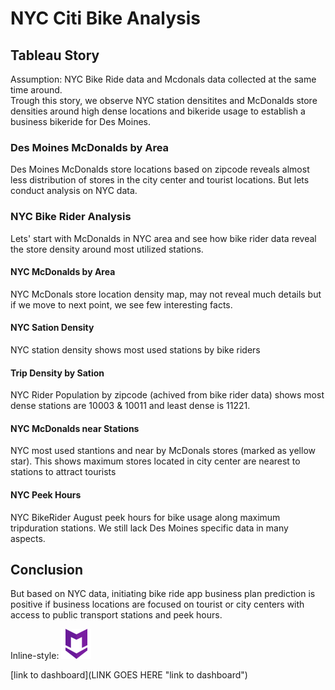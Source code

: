 # NYC Citi Bike Analysis
## Tableau Story 

Assumption: NYC Bike Ride data and Mcdonals data collected at the same time around.
<br>
Trough this story, we observe NYC station densitites and McDonalds store densities around high dense locations and bikeride usage to establish a business bikeride for Des Moines.

### Des Moines McDonalds by Area
Des Moines McDonalds store locations based on zipcode reveals almost less distribution of stores in the city center and tourist locations. But lets conduct analysis on NYC data.

### NYC Bike Rider Analysis
 Lets' start with McDonalds in NYC area and see how bike rider data reveal the store density around most utilized stations. 

#### NYC McDonalds by Area
NYC McDonals store location density map, may not reveal much details but if we move to next point, we see few interesting facts.

#### NYC Sation Density
NYC station density shows most used stations by bike riders

#### Trip Density by Sation 
NYC Rider Population by zipcode (achived from bike rider data) shows most dense stations are 10003 & 10011 and least dense is 11221.

#### NYC McDonalds near Stations 
NYC most used stantions and near by McDonals stores (marked as yellow star). This shows maximum stores located in city center are nearest to stations to attract tourists

#### NYC Peek Hours 
NYC BikeRider August peek hours for bike usage along  maximum tripduration stations. We still lack Des Moines specific data in many aspects. 

## Conclusion
But based on NYC data, initiating bike ride app business plan prediction is positive if business locations are focused on tourist or city centers with access to public transport stations and peek hours. 

Inline-style: 
![alt text](https://github.com/adam-p/markdown-here/raw/master/src/common/images/icon48.png "Logo Title Text 1")

[link to dashboard](LINK GOES HERE "link to dashboard")